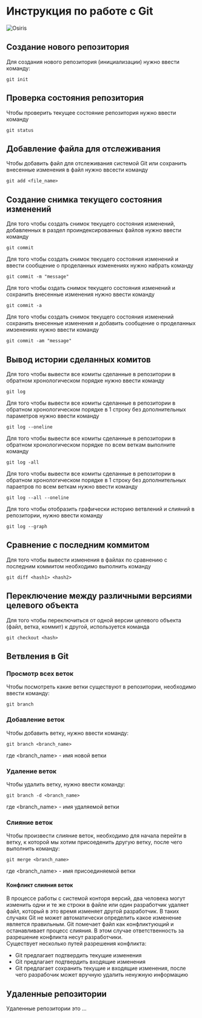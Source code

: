 # Инструкция по работе с Git

![Osiris](https://2.downloader.disk.yandex.ru/preview/f4a46ac19efbadf8d78fb7b0fe0424d0a532b10ec0a0be786d930c464c7a54a8/inf/jXMg9doTQVZPkkPSMZ3WDd4NDoVXUwvCR3gI5_gliRdOtDzLJeIde3KpyH2WOHkbV-sw5DS2rTXfRclouY7RBQ%3D%3D?uid=1742228044&filename=Osiris.jpg&disposition=inline&hash=&limit=0&content_type=image%2Fjpeg&owner_uid=1742228044&tknv=v2&size=1920x937)


## Создание нового репозитория

Для создания нового репозитория (инициализации) нужно ввести команду:

    git init

## Проверка состояния репозитория

Чтобы проверить текущее состояние репозитория нужно ввести команду

    git status

## Добавление файла для отслеживания

Чтобы добавить файл для отслеживания системой Git или сохранить внесенные изменения в файл нужно ввсести команду

    git add <file_name>

## Создание снимка текущего состояния изменений

Для того чтобы создать снимок текущего состояния изменений, добавленных в раздел проиндексированных файлов нужно ввести команду

    git commit

Для того чтобы создать снимок текущего состояния изменений и ввести сообщение о проделанных изменениях нужно набрать команду
    
    git commit -m "message"

Для того чтобы оздать снимок текущего состояния изменений и 
сохранить внесенные  изменения нужно ввести команду

    git commit -a

Для того чтобы cоздать снимок текущего состояния изменений
сохранить внесенные  изменения и добавить сообщение о проделанных имзенениях нужно ввести команду

    git commit -am "message"

## Вывод истории сделанных комитов 

Для того чтобы вывести все комиты сделанные в репозитории в обратном хронологическом порядке нужно ввести команду

    git log

Для того чтобы вывести все комиты сделанные в репозитории в обратном хронологическом порядке в 1 строку без дополнительных параметров нужно ввести команду

    git log --oneline

Для того чтобы вывести все комиты сделанные в репозитории в обратном хронологическом порядке по всем веткам выполните команду

    git log -all

Для того чтобы вывести все комиты сделанные в репозитории в обратном хронологическом порядке в 1 строку без дополнительных параетров по всем веткам нужно ввести команду

    git log --all --oneline

Для того чтобы отобразить графически историю ветвлений и слияний в репозитории, нужно ввести команду

    git log --graph

## Сравнение с последним коммитом

Для того чтобы вывести изменения в файлах по сравнению с последним коммитом необходимо выполнить команду

    git diff <hash1> <hash2>

## Переключение между различными версиями целевого объекта

Для того чтобы переключиться от одной версии целевого объекта (файл, ветка, коммит) к другой, используется команда

    git checkout <hash>

## Ветвления в Git

### Просмотр всех веток

Чтобы посмотреть какие ветки существуют в репозитории, необходимо ввести команду:

    git branch

### Добавление веток

Чтобы добавить ветку, нужно ввести команду:

    git branch <branch_name>

где \<branch_name> - имя новой ветки

### Удаление веток

Чтобы удалить ветку, нужно ввести команду:

    git branch -d <branch_name>

где \<branch_name> - имя удаляемой ветки

### Слияние веток

Чтобы произвести слияние веток, необходимо для начала перейти в ветку, к которой мы хотим присоеденить другую ветку,
после чего выполнить команду:

    git merge <branch_name>

где \<branch_name> - имя присоединяемой ветки

#### Конфликт слияния веток

В процессе работы с системой конторя версий, два человека могут изменить одни и те же строки в файле или один разработчик удаляет файл, который в это время изменяет другой разработчик.
В таких случаях Git  не может автоматически определить какое изменение является правильным. 
Git помечает файл как конфликтующий и останавливает процесс слияния. В этом случае ответственность за разрешение конфликта несут разработчики. \
Существует несколько путей разрешения конфликта:
 
 - Git предлагает подтвердить текущие изменения
 - Git предлагает подтвердить входящие изменения
 - Git предлагает сохранить текущие и входящие изменения, после чего  разрабочик может вручную удалить ненужную информацию

## Удаленные репозитории 
 
 Удаленные репозитории это ...
